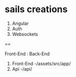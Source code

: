 # sails creations #

1. Angular
2. Auth
3. Websockets

==

Front-End : Back-End


1. Front-End
	-/assets/src/app/
2. Api
	-/api/